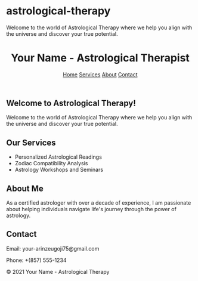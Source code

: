 # astrological-therapy
Welcome to the world of Astrological Therapy where we help you align with the universe and discover your true potential.
<!DOCTYPE html>
<html lang="en">
<head>
    <link rel="stylesheet" href="styles.css">
    <meta charset="UTF-8">
    <meta name="viewport" content="width=device-width, initial-scale=1.0">
    <title>Astrological Therapy</title>
</head>
<body>
    <header>
        <h1>Your Name - Astrological Therapist</h1>
        <nav>
            <a href="#home">Home</a>
            <a href="#services">Services</a>
            <a href="#about">About</a>
            <a href="#contact">Contact</a>
        </nav>
    </header>
    <main>
        <section>
            <h2>Welcome to Astrological Therapy!</h2>
            <p>Welcome to the world of Astrological Therapy where we help you align with the universe and discover your true potential.</p>
        </section>
        <section>
            <h2>Our Services</h2>
            <ul>
                <li>Personalized Astrological Readings</li>
                <li>Zodiac Compatibility Analysis</li>
                <li>Astrology Workshops and Seminars</li>
            </ul>
        </section>
        <section>
            <h2>About Me</h2>
            <p>As a certified astrologer with over a decade of experience, I am passionate about helping individuals navigate life's journey through the power of astrology.</p>
        </section>
        <section>
            <h2>Contact</h2>
            <p>Email: your-arinzeugoji75@gmail.com</p>
            <p>Phone: +(857) 555-1234</p>
        </section>
    </main>
    <footer>
        <p>&copy; 2021 Your Name - Astrological Therapy</p>
    </footer>
</body>
</html>
